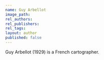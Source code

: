 ```yaml
---
name: Guy Arbellot
image_path:
rel_authors:
rel_publishers:
rel_tags:
layout: author
published: false
---
```


Guy Arbellot (1929) is a French cartographer.
